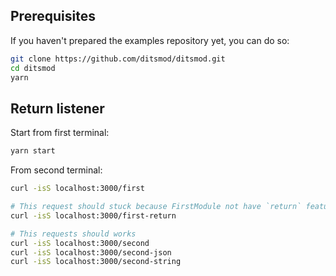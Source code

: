 ## Prerequisites

If you haven't prepared the examples repository yet, you can do so:

```bash
git clone https://github.com/ditsmod/ditsmod.git
cd ditsmod
yarn
```

## Return listener

Start from first terminal:

```bash
yarn start
```

From second terminal:

```bash
curl -isS localhost:3000/first

# This request should stuck because FirstModule not have `return` feature
curl -isS localhost:3000/first-return

# This requests should works
curl -isS localhost:3000/second
curl -isS localhost:3000/second-json
curl -isS localhost:3000/second-string
```
